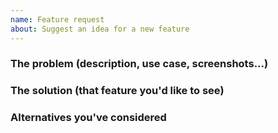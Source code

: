 ```yaml
---
name: Feature request
about: Suggest an idea for a new feature
---
```


### The problem (description, use case, screenshots...)



### The solution (that feature you'd like to see)



### Alternatives you've considered

